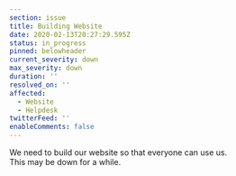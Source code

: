 ```yaml
---
section: issue
title: Building Website
date: 2020-02-13T20:27:29.595Z
status: in_progress
pinned: belowheader
current_severity: down
max_severity: down
duration: ''
resolved_on: ''
affected:
  - Website
  - Helpdesk
twitterFeed: ''
enableComments: false
---
```

We need to build our website so that everyone can use us.\
This may be down for a while.
